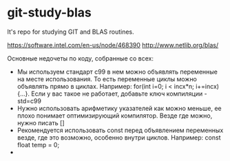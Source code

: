 # git-study-blas
It's repo for studying GIT and BLAS routines.

https://software.intel.com/en-us/node/468390
http://www.netlib.org/blas/


Основные недочеты по коду, собранные со всех:
- Мы используем стандарт c99 в нем можно объявлять переменные на месте использования. То есть переменные циклы можно объявлять прямо в циклах. Например: for(int i=0; i < incx*n; i+=incx){...}. Если у вас такое не работает, добавьте ключ компиляции -std=c99
- Нужно использовать арифметику указателей как можно меньше, ее плохо понимает оптимизирующий компилятор. Везде где можно, нужно писать []
- Рекомендуется использовать const перед объявлением переменных везде, где это возможно, особенно внутри циклов. Например: const float temp = 0;
- 
